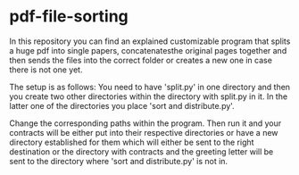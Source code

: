 # pdf-file-sorting
In this repository you can find an explained customizable program that splits a huge pdf into single papers, concatenatesthe original pages together and then sends the files into the correct folder or creates a new one in case there is not one yet.

The setup is as follows:
You need to have 'split.py' in one directory and then you create two other directories within the directory with split.py in it. In the latter one of the  directories you place 'sort and distribute.py'.

Change the corresponding paths within the program. Then run it and your contracts will be either put into their respective directories or have a new directory established for them which will either be sent to the right destination or the directory with contracts and the greeting letter will be sent to the directory where 'sort and distribute.py' is not in.
